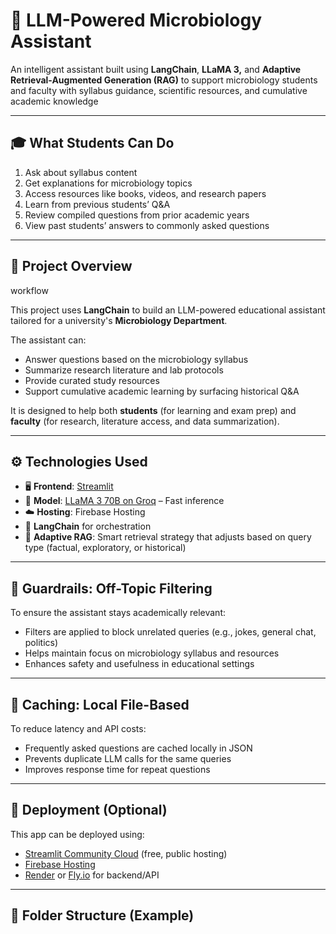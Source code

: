 # 🧬 LLM-Powered Microbiology Assistant



An intelligent assistant built using **LangChain**, **LLaMA 3,** and **Adaptive Retrieval-Augmented Generation (RAG)** to support microbiology students and faculty with syllabus guidance, scientific resources, and cumulative academic knowledge 

---
## 🎓 What Students Can Do

1. Ask about syllabus content  
2. Get explanations for microbiology topics  
3. Access resources like books, videos, and research papers  
4. Learn from previous students’ Q&A  
5. Review compiled questions from prior academic years  
6. View past students’ answers to commonly asked questions  

---

## 🧾 Project Overview


workflow 



This project uses **LangChain** to build an LLM-powered educational assistant tailored for a university's **Microbiology Department**.

The assistant can:

- Answer questions based on the microbiology syllabus  
- Summarize research literature and lab protocols  
- Provide curated study resources  
- Support cumulative academic learning by surfacing historical Q&A  

It is designed to help both **students** (for learning and exam prep) and **faculty** (for research, literature access, and data summarization).

---

## ⚙️ Technologies Used

- 🖥️ **Frontend**: [Streamlit](https://streamlit.io/)  
- 🧠 **Model**: [LLaMA 3 70B on Groq](https://groq.com/) – Fast inference  
- ☁️ **Hosting**: Firebase Hosting  
- 🔗 **LangChain** for orchestration
- 🧠 **Adaptive RAG**: Smart retrieval strategy that adjusts based on query type (factual, exploratory, or historical)


---

## 🔐 Guardrails: Off-Topic Filtering

To ensure the assistant stays academically relevant:

- Filters are applied to block unrelated queries (e.g., jokes, general chat, politics)  
- Helps maintain focus on microbiology syllabus and resources  
- Enhances safety and usefulness in educational settings  

---

## 💾 Caching: Local File-Based

To reduce latency and API costs:

- Frequently asked questions are cached locally in JSON  
- Prevents duplicate LLM calls for the same queries  
- Improves response time for repeat questions  

---

## 🚀 Deployment (Optional)

This app can be deployed using:

- [Streamlit Community Cloud](https://streamlit.io/cloud) (free, public hosting)  
- [Firebase Hosting](https://firebase.google.com/products/hosting)  
- [Render](https://render.com/) or [Fly.io](https://fly.io/) for backend/API

---

## 📂 Folder Structure (Example)


